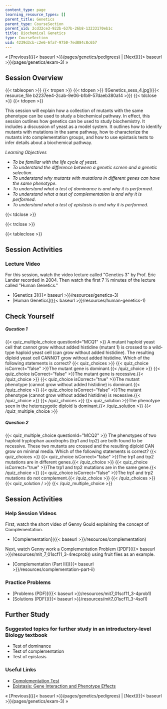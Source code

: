 ```yaml
---
content_type: page
learning_resource_types: []
parent_title: Genetics
parent_type: CourseSection
parent_uid: 2cd32ce3-922b-637b-26b8-13233170eb1c
title: Biochemical Genetics
type: CourseSection
uid: 4239d3cb-c2e6-6fa7-9750-7ed884c8c657
---
```


« [Previous]({{< baseurl >}}/pages/genetics/pedigrees) | [Next]({{< baseurl >}}/pages/genetics/exam-3) »

Session Overview
----------------

{{< tableopen >}}
{{< tropen >}}
{{< tdopen >}}
![Genetics_sess_4.jpg]({{< resource_file b2237ee4-2cab-9e06-b1b9-57daeb380a14 >}})
{{< tdclose >}}
{{< tdopen >}}


This session will explain how a collection of mutants with the same phenotype can be used to study a biochemical pathway. In effect, this session outlines how genetics can be used to study biochemistry. It includes a discussion of yeast as a model system. It outlines how to identify mutants with mutations in the same pathway, how to characterize the mutants into complementation groups, and how to use epistasis tests to infer details about a biochemical pathway.

_Learning Objectives_

*   _To be familiar with the life cycle of yeast_.
*   _To understand the difference between a genetic screen and a genetic selection_.
*   _To understand why mutants with mutations in different genes can have the same phenotype_.
*   _To understand what a test of dominance is and why it is performed._
*   _To understand what a test of complementation is and why it is performed_.
*   _To understand what a test of epistasis is and why it is performed._


{{< tdclose >}}

{{< trclose >}}

{{< tableclose >}}

Session Activities
------------------

### Lecture Video

For this session, watch the video lecture called "Genetics 3" by Prof. Eric Lander recorded in 2004. Then watch the first 7 ½ minutes of the lecture called "Human Genetics."

*   [Genetics 3]({{< baseurl >}}/resources/genetics-3)
*   [Human Genetics]({{< baseurl >}}/resources/human-genetics-1)

Check Yourself
--------------

##### Question 1
 {{< quiz_multiple_choice questionId="MCQ1" >}} A mutant haploid yeast cell that cannot grow without added histidine (mutant 1) is crossed to a wild-type haploid yeast cell (can grow without added histidine). The resulting diploid yeast cell CANNOT grow without added histidine. Which of the following statements is correct? {{< quiz_choices >}} {{< quiz_choice isCorrect="false" >}}The mutant gene is dominant.{{< /quiz_choice >}} {{< quiz_choice isCorrect="false" >}}The mutant gene is recessive.{{< /quiz_choice >}} {{< quiz_choice isCorrect="true" >}}The mutant phenotype (cannot grow without added histidine) is dominant.{{< /quiz_choice >}} {{< quiz_choice isCorrect="false" >}}The mutant phenotype (cannot grow without added histidine) is recessive.{{< /quiz_choice >}} {{< /quiz_choices >}} {{< quiz_solution >}}The phenotype seen in the heterozygotic diploid is dominant.{{< /quiz_solution >}} {{< /quiz_multiple_choice >}}
##### Question 2
 {{< quiz_multiple_choice questionId="MCQ2" >}} The phenotypes of two haploid tryptophan auxotrophs (trp1 and trp2) are both found to be recessive. These two mutants are crossed and the resulting diploid CAN grow on minimal media. Which of the following statements is correct? {{< quiz_choices >}} {{< quiz_choice isCorrect="false" >}}The trp1 and trp2 mutations are in different genes.{{< /quiz_choice >}} {{< quiz_choice isCorrect="true" >}}The trp1 and trp2 mutations are in the same gene.{{< /quiz_choice >}} {{< quiz_choice isCorrect="false" >}}The trp1 and trp2 mutations do not complement.{{< /quiz_choice >}} {{< /quiz_choices >}} {{< quiz_solution / >}} {{< /quiz_multiple_choice >}}

Session Activities
------------------

### Help Session Videos

First, watch the short video of Genny Gould explaining the concept of Complementation.

*   [Complementation]({{< baseurl >}}/resources/complementation)

Next, watch Genny work a Complementation Problem ([PDF]({{< baseurl >}}/resources/mit_7_01scf11_3-4recprob)) using fruit flies as an example.

*   [Complementation (Part II)]({{< baseurl >}}/resources/complementation-part-ii)

### Practice Problems

*   [Problems (PDF)]({{< baseurl >}}/resources/mit7_01scf11_3-4prob1)
*   [Solutions (PDF)]({{< baseurl >}}/resources/mit7_01scf11_3-4sol1)

Further Study
-------------

### Suggested topics for further study in an introductory-level Biology textbook

*   Test of dominance
*   Test of complementation
*   Test of epistasis

### Useful Links

*   [Complementation Test](http://www.britannica.com/EBchecked/topic/1710056/complementation-test)
*   [Epistasis: Gene Interaction and Phenotype Effects](http://www.nature.com/scitable/topicpage/epistasis-gene-interaction-and-phenotype-effects-460)

« [Previous]({{< baseurl >}}/pages/genetics/pedigrees) | [Next]({{< baseurl >}}/pages/genetics/exam-3) »